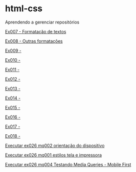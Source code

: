 # html-css
 Aprendendo a gerenciar repositórios



 <a href="https://paparello.github.io/html-css/exercicios/ex007">Ex007 - Formatação de textos </a>

 <a href="https://paparello.github.io/html-css/exercicios/ex008">Ex008 - Outras formatações</a>

<a href="https://paparello.github.io/html-css/exercicios/ex008">Ex009 -</a>

<a href="https://paparello.github.io/html-css/exercicios/ex008">Ex010 -</a>

<a href="https://paparello.github.io/html-css/exercicios/ex008">Ex011 -</a>

<a href="https://paparello.github.io/html-css/exercicios/ex008">Ex012 -</a>

<a href="https://paparello.github.io/html-css/exercicios/ex008">Ex013 -</a>

<a href="https://paparello.github.io/html-css/exercicios/ex008">Ex014 -</a>

<a href="https://paparello.github.io/html-css/exercicios/ex008">Ex015 -</a>

<a href="https://paparello.github.io/html-css/exercicios/ex008">Ex016 -</a>

<a href="https://paparello.github.io/html-css/exercicios/ex008">Ex017 -</a>

<a href="https://paparello.github.io/html-css/exercicios/ex008">Ex018 -</a>

 <a href="https://paparello.github.io/html-css/exercicios/ex026/mq002">Executar ex026 mq002 orientação do dispositivo</a>

 <a href="https://paparello.github.io/html-css/exercicios/ex026/mq001">Executar ex026 mq001 estilos tela e impressora</a>

 <a href="https://paparello.github.io/html-css/exercicios/ex026/mq004">Executar ex026 mq004 Testando Media Queries - Mobile First</a>


